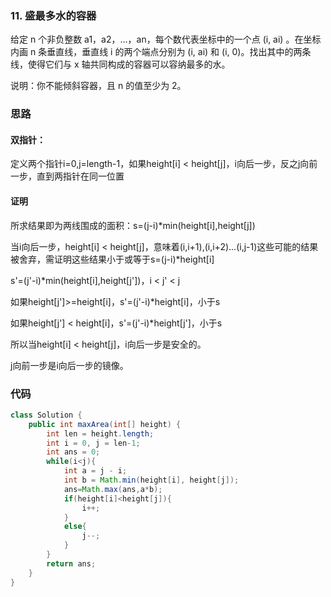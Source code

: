 ### 11. 盛最多水的容器
给定 n 个非负整数 a1，a2，...，an，每个数代表坐标中的一个点 (i, ai) 。在坐标内画 n 条垂直线，垂直线 i 的两个端点分别为 (i, ai) 和 (i, 0)。找出其中的两条线，使得它们与 x 轴共同构成的容器可以容纳最多的水。

说明：你不能倾斜容器，且 n 的值至少为 2。

### 思路

#### 双指针：
定义两个指针i=0,j=length-1，如果height[i] < height[j]，i向后一步，反之j向前一步，直到两指针在同一位置

#### 证明

所求结果即为两线围成的面积：s=(j-i)*min(height[i],height[j])

当i向后一步，height[i] < height[j]，意味着(i,i+1),(i,i+2)...(i,j-1)这些可能的结果被舍弃，需证明这些结果小于或等于s=(j-i)*height[i]

s'=(j'-i)*min(height[i],height[j'])，i < j' < j

如果height[j']>=height[i]，s'=(j'-i)*height[i]，小于s

如果height[j'] < height[i]，s'=(j'-i)*height[j']，小于s

所以当height[i] < height[j]，i向后一步是安全的。

j向前一步是i向后一步的镜像。

### 代码
```java
class Solution {
    public int maxArea(int[] height) {
        int len = height.length;
        int i = 0, j = len-1;
        int ans = 0;
        while(i<j){
            int a = j - i;
            int b = Math.min(height[i], height[j]);
            ans=Math.max(ans,a*b);
            if(height[i]<height[j]){
                i++;
            }
            else{
                j--;
            }
        }
        return ans;
    }
}
```